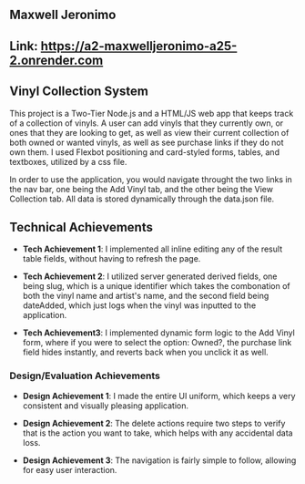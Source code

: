 ## Maxwell Jeronimo
## Link: https://a2-maxwelljeronimo-a25-2.onrender.com

## Vinyl Collection System
This project is a Two-Tier Node.js and a HTML/JS web app that keeps track of a collection of vinyls.  A user can add
vinyls that they currently own, or ones that they are looking to get, as well as view their current collection
of both owned or wanted vinyls, as well as see purchase links if they do not own them.  I used Flexbot positioning
and card-styled forms, tables, and textboxes, utilized by a css file.

In order to use the application, you would navigate throught the two links in the nav bar, one being the Add Vinyl tab,
and the other being the View Collection tab.  All data is stored dynamically through the data.json file.


## Technical Achievements
- **Tech Achievement 1**: I implemented all inline editing any of the result table fields, without having to refresh 
                          the page.

- **Tech Achievement 2**: I utilized server generated derived fields, one being slug, which is a unique identifier which
                          takes the combonation of both the vinyl name and artist's name, and the second field being dateAdded, which just logs
                          when the vinyl was inputted to the application.

- **Tech Achievement3**: I implemented dynamic form logic to the Add Vinyl form, where if you were to select the option:
                        Owned?, the purchase link field hides instantly, and reverts back when you unclick it as well.

### Design/Evaluation Achievements
- **Design Achievement 1**: I made the entire UI uniform, which keeps a very consistent and visually pleasing application.
  
- **Design Achievement 2**: The delete actions require two steps to verify that is the action you want to take, which
                            helps with any accidental data loss.

- **Design Achievement 3**: The navigation is fairly simple to follow, allowing for easy user interaction.
